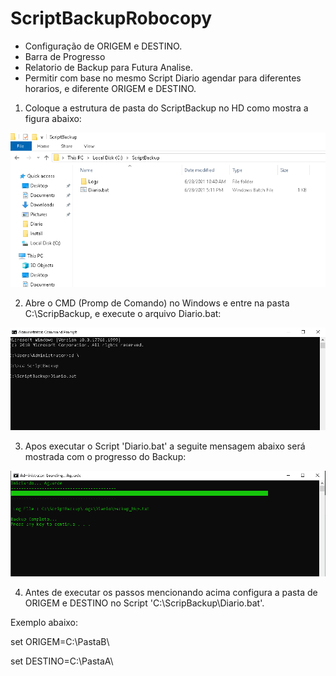 # ScriptBackupRobocopy

- Configuração de ORIGEM e DESTINO.
- Barra de Progresso
- Relatorio de Backup para Futura Analise.
- Permitir com base no mesmo Script Diario agendar para diferentes horarios, e diferente ORIGEM e DESTINO.

1. Coloque a estrutura de pasta do ScriptBackup no HD como mostra a figura abaixo:
 
![Screenshot](Screenshot01.PNG)

2. Abre o CMD (Promp de Comando) no Windows e entre na pasta C:\ScripBackup, e execute o arquivo Diario.bat:

![Screenshot](Screenshot02.PNG)

3. Apos executar o Script 'Diario.bat' a seguite mensagem abaixo será mostrada com o progresso do Backup:

![Screenshot](Screenshot03.PNG)

4. Antes de executar os passos mencionando acima configura a pasta de ORIGEM e DESTINO no Script 'C:\ScripBackup\Diario.bat'.

Exemplo abaixo:

set ORIGEM=C:\PastaB\

set DESTINO=C:\PastaA\



